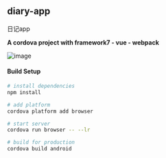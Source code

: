 ## diary-app
日记app

**A cordova project with framework7 - vue - webpack**

![image](http://github.com/zhongchengjie/diary-app/raw/master/static/assets/images/user_photo.jpg)

#### Build Setup

``` bash
# install dependencies
npm install

# add platform
cordova platform add browser

# start server
cordova run browser -- --lr

# build for production
cordova build android
```

